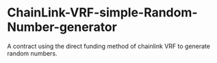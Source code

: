 # ChainLink-VRF-simple-Random-Number-generator
A contract using the direct funding method of chainlink VRF to generate random numbers. 

